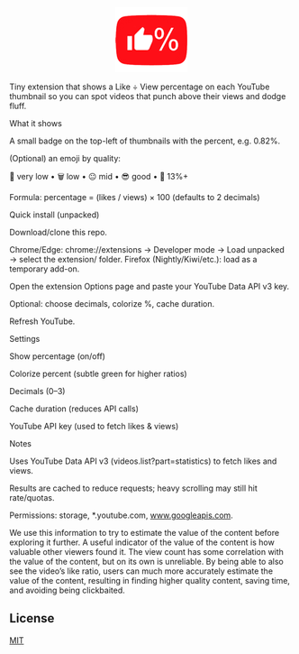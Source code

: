 <div align="center"> <img src="extension/icons/icon128.png" width="128" />

</div>

Tiny extension that shows a Like ÷ View percentage on each YouTube thumbnail so you can spot videos that punch above their views and dodge fluff.

What it shows

A small badge on the top-left of thumbnails with the percent, e.g. 0.82%.

(Optional) an emoji by quality:

💩 very low • 🗑️ low • 😐 mid • 😎 good • 💎 13%+

Formula: percentage = (likes / views) × 100 (defaults to 2 decimals)

Quick install (unpacked)

Download/clone this repo.

Chrome/Edge: chrome://extensions → Developer mode → Load unpacked → select the extension/ folder.
Firefox (Nightly/Kiwi/etc.): load as a temporary add-on.

Open the extension Options page and paste your YouTube Data API v3 key.

Optional: choose decimals, colorize %, cache duration.

Refresh YouTube.

Settings

Show percentage (on/off)

Colorize percent (subtle green for higher ratios)

Decimals (0–3)

Cache duration (reduces API calls)

YouTube API key (used to fetch likes & views)

Notes

Uses YouTube Data API v3 (videos.list?part=statistics) to fetch likes and views.

Results are cached to reduce requests; heavy scrolling may still hit rate/quotas.

Permissions: storage, *.youtube.com, www.googleapis.com.

We use this information to try to estimate the value of the content before
exploring it further. A useful indicator of the value of the content is how
valuable other viewers found it. The view count has some correlation with the
value of the content, but on its own is unreliable. By being able to also see
the video’s like ratio, users can much more accurately estimate the value
of the content, resulting in finding higher quality content, saving time, and
avoiding being clickbaited.

## License

[MIT](LICENSE)
